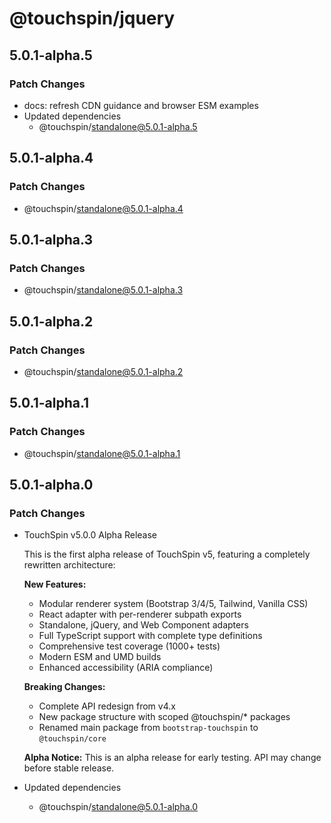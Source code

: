 # @touchspin/jquery

## 5.0.1-alpha.5

### Patch Changes

- docs: refresh CDN guidance and browser ESM examples
- Updated dependencies
  - @touchspin/standalone@5.0.1-alpha.5

## 5.0.1-alpha.4

### Patch Changes

- @touchspin/standalone@5.0.1-alpha.4

## 5.0.1-alpha.3

### Patch Changes

- @touchspin/standalone@5.0.1-alpha.3

## 5.0.1-alpha.2

### Patch Changes

- @touchspin/standalone@5.0.1-alpha.2

## 5.0.1-alpha.1

### Patch Changes

- @touchspin/standalone@5.0.1-alpha.1

## 5.0.1-alpha.0

### Patch Changes

- TouchSpin v5.0.0 Alpha Release

  This is the first alpha release of TouchSpin v5, featuring a completely rewritten architecture:

  **New Features:**
  - Modular renderer system (Bootstrap 3/4/5, Tailwind, Vanilla CSS)
  - React adapter with per-renderer subpath exports
  - Standalone, jQuery, and Web Component adapters
  - Full TypeScript support with complete type definitions
  - Comprehensive test coverage (1000+ tests)
  - Modern ESM and UMD builds
  - Enhanced accessibility (ARIA compliance)

  **Breaking Changes:**
  - Complete API redesign from v4.x
  - New package structure with scoped @touchspin/\* packages
  - Renamed main package from `bootstrap-touchspin` to `@touchspin/core`

  **Alpha Notice:**
  This is an alpha release for early testing. API may change before stable release.

- Updated dependencies
  - @touchspin/standalone@5.0.1-alpha.0
